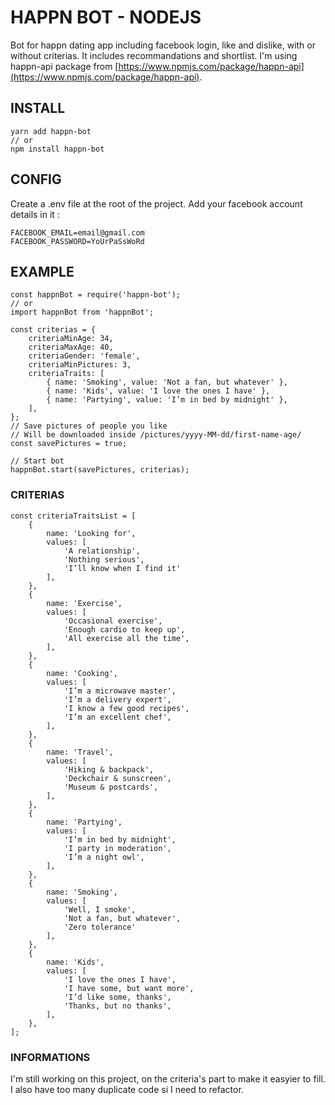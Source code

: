# HAPPN BOT - NODEJS

Bot for happn dating app including facebook login, like and dislike, with or without criterias.
It includes recommandations and shortlist.
I'm using happn-api package from [https://www.npmjs.com/package/happn-api](https://www.npmjs.com/package/happn-api).

## INSTALL

    yarn add happn-bot
    // or
    npm install happn-bot

## CONFIG

Create a .env file at the root of the project.
Add your facebook account details in it :

    FACEBOOK_EMAIL=email@gmail.com
    FACEBOOK_PASSWORD=YoUrPaSsWoRd

## EXAMPLE

    const happnBot = require('happn-bot');
    // or
    import happnBot from 'happnBot';

    const criterias = {
        criteriaMinAge: 34,
        criteriaMaxAge: 40,
        criteriaGender: 'female',
        criteriaMinPictures: 3,
        criteriaTraits: [
            { name: 'Smoking', value: 'Not a fan, but whatever' },
            { name: 'Kids', value: 'I love the ones I have' },
            { name: 'Partying', value: 'I’m in bed by midnight' },
        ],
    };
    // Save pictures of people you like
    // Will be downloaded inside /pictures/yyyy-MM-dd/first-name-age/
    const savePictures = true;

    // Start bot
    happnBot.start(savePictures, criterias);

### CRITERIAS

    const criteriaTraitsList = [
        {
            name: 'Looking for',
            values: [
                'A relationship',
                'Nothing serious',
                'I’ll know when I find it'
            ],
        },
        {
            name: 'Exercise',
            values: [
                'Occasional exercise',
                'Enough cardio to keep up',
                'All exercise all the time',
            ],
        },
        {
            name: 'Cooking',
            values: [
                'I’m a microwave master',
                'I’m a delivery expert',
                'I know a few good recipes',
                'I’m an excellent chef',
            ],
        },
        {
            name: 'Travel',
            values: [
                'Hiking & backpack',
                'Deckchair & sunscreen',
                'Museum & postcards',
            ],
        },
        {
            name: 'Partying',
            values: [
                'I’m in bed by midnight',
                'I party in moderation',
                'I’m a night owl',
            ],
        },
        {
            name: 'Smoking',
            values: [
                'Well, I smoke',
                'Not a fan, but whatever',
                'Zero tolerance'
            ],
        },
        {
            name: 'Kids',
            values: [
                'I love the ones I have',
                'I have some, but want more',
                'I’d like some, thanks',
                'Thanks, but no thanks',
            ],
        },
    ];

### INFORMATIONS

I'm still working on this project, on the criteria's part to make it easyier to fill.
I also have too many duplicate code si I need to refactor.
